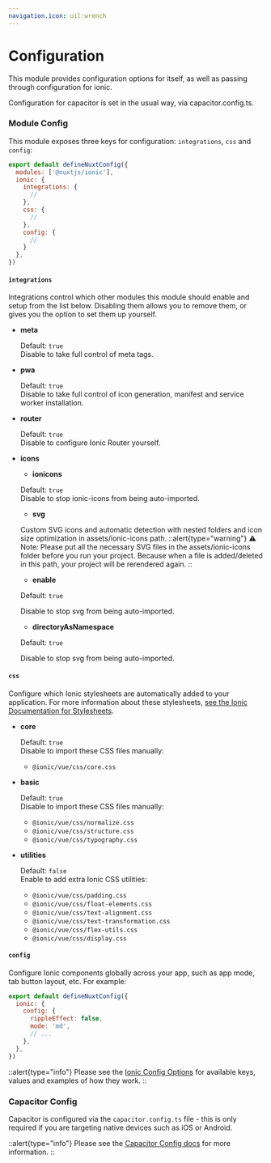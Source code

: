 ```yaml
---
navigation.icon: uil:wrench
---
```


# Configuration

This module provides configuration options for itself, as well as passing through configuration for ionic.

Configuration for capacitor is set in the usual way, via capacitor.config.ts.

### Module Config

This module exposes three keys for configuration: `integrations`, `css` and `config`:

```js [nuxt.config.ts]
export default defineNuxtConfig({
  modules: ['@nuxtjs/ionic'],
  ionic: {
    integrations: {
      //
    },
    css: {
      //
    },
    config: {
      //
    }
  },
})
```

#### `integrations`

Integrations control which other modules this module should enable and setup from the list below. Disabling them allows you to remove them, or gives you the option to set them up yourself.

- **meta**

  Default: `true`  
  Disable to take full control of meta tags.

- **pwa**

  Default: `true`  
  Disable to take full control of icon generation, manifest and service worker installation.

- **router**

  Default: `true`  
  Disable to configure Ionic Router yourself.

- **icons**

  - **ionicons**
  
  Default: `true`  
  Disable to stop ionic-icons from being auto-imported.

  - **svg**

  Custom SVG icons and automatic detection with nested folders and icon size optimization in assets/ionic-icons path.
  ::alert{type="warning"}
  ⚠️ Note: Please put all the necessary SVG files in the assets/ionic-icons folder before you run your project. Because when a file is added/deleted in this path, your project will be rerendered again.
  ::

    - **enable**

    Default: `true`
  
    Disable to stop svg from being auto-imported.
  
    - **directoryAsNamespace**

    Default: `true`
  
    Disable to stop svg from being auto-imported.

#### `css`

Configure which Ionic stylesheets are automatically added to your application. For more information about
these stylesheets, [see the Ionic Documentation for Stylesheets](https://ionicframework.com/docs/layout/global-stylesheets).

- **core**

  Default: `true`  
  Disable to import these CSS files manually:

  - `@ionic/vue/css/core.css`

- **basic**

  Default: `true`  
  Disable to import these CSS files manually:

  - `@ionic/vue/css/normalize.css`
  - `@ionic/vue/css/structure.css`
  - `@ionic/vue/css/typography.css`

- **utilities**

  Default: `false`  
  Enable to add extra Ionic CSS utilities:

  - `@ionic/vue/css/padding.css`
  - `@ionic/vue/css/float-elements.css`
  - `@ionic/vue/css/text-alignment.css`
  - `@ionic/vue/css/text-transformation.css`
  - `@ionic/vue/css/flex-utils.css`
  - `@ionic/vue/css/display.css`

#### `config`

Configure Ionic components globally across your app, such as app mode, tab button layout, etc. For example:

```js [nuxt.config.ts]
export default defineNuxtConfig({
  ionic: {
    config: {
      rippleEffect: false,
      mode: 'md',
      // ...
    },
  },
})
```

::alert{type="info"}
Please see the [Ionic Config Options](https://ionicframework.com/docs/vue/config#config-options) for available keys, values
and examples of how they work.
::

### Capacitor Config

Capacitor is configured via the `capacitor.config.ts` file - this is only required if you are targeting native devices such as iOS or Android.

::alert{type="info"}
Please see the [Capacitor Config docs](https://capacitorjs.com/docs/config) for more information.
::
